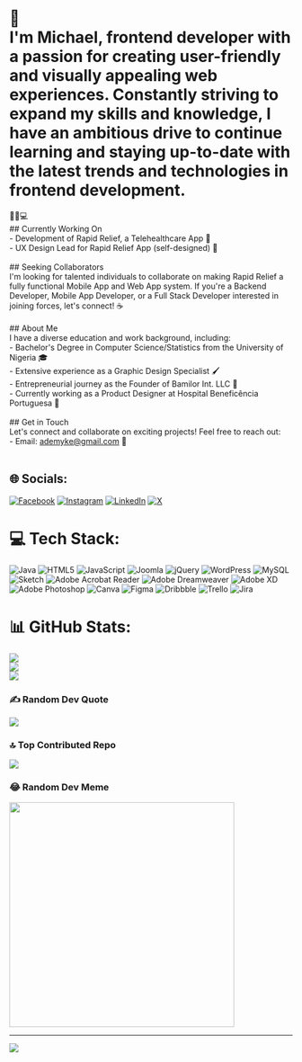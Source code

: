 # 👋<br>I'm Michael, frontend developer with a passion for creating user-friendly and visually appealing web experiences. Constantly striving to expand my skills and knowledge, I have an ambitious drive to continue learning and staying up-to-date with the latest trends and technologies in frontend development.
👨‍⚕️💻<br>## Currently Working On<br>- Development of Rapid Relief, a Telehealthcare App 
🚀<br>- UX Design Lead for Rapid Relief App (self-designed) 
🎨<br><br>## Seeking Collaborators<br>I'm looking for talented individuals to collaborate on making Rapid Relief a fully functional Mobile App and Web App system. If you're a Backend Developer, Mobile App Developer, or a Full Stack Developer interested in joining forces, let's connect! 
☕<br><br>## About Me<br>I have a diverse education and work background, including:<br>- Bachelor's Degree in Computer Science/Statistics from the University of Nigeria 
🎓<br>- Extensive experience as a Graphic Design Specialist 
🖌️<br>- Entrepreneurial journey as the Founder of Bamilor Int. LLC 
🚀<br>- Currently working as a Product Designer at Hospital Beneficência Portuguesa 
🏥<br><br>## Get in Touch<br>Let's connect and collaborate on exciting projects! Feel free to reach out:<br>- Email: ademyke@gmail.com 📧<br><br>

## 🌐 Socials:
[![Facebook](https://img.shields.io/badge/Facebook-%231877F2.svg?logo=Facebook&logoColor=white)](https://facebook.com//michaeltosinadesanwo) [![Instagram](https://img.shields.io/badge/Instagram-%23E4405F.svg?logo=Instagram&logoColor=white)](https://instagram.com//michaeltosinadesanwo) [![LinkedIn](https://img.shields.io/badge/LinkedIn-%230077B5.svg?logo=linkedin&logoColor=white)](https://linkedin.com/in//michaeltosinadesanwo) [![X](https://img.shields.io/badge/X-black.svg?logo=X&logoColor=white)](https://x.com//michaeltosinadesanwo) 

# 💻 Tech Stack:
![Java](https://img.shields.io/badge/java-%23ED8B00.svg?style=for-the-badge&logo=openjdk&logoColor=white) ![HTML5](https://img.shields.io/badge/html5-%23E34F26.svg?style=for-the-badge&logo=html5&logoColor=white) ![JavaScript](https://img.shields.io/badge/javascript-%23323330.svg?style=for-the-badge&logo=javascript&logoColor=%23F7DF1E) ![Joomla](https://img.shields.io/badge/joomla-%235091CD.svg?style=for-the-badge&logo=joomla&logoColor=white) ![jQuery](https://img.shields.io/badge/jquery-%230769AD.svg?style=for-the-badge&logo=jquery&logoColor=white) ![WordPress](https://img.shields.io/badge/WordPress-%23117AC9.svg?style=for-the-badge&logo=WordPress&logoColor=white) ![MySQL](https://img.shields.io/badge/mysql-%2300000f.svg?style=for-the-badge&logo=mysql&logoColor=white) ![Sketch](https://img.shields.io/badge/Sketch-FFB387?style=for-the-badge&logo=sketch&logoColor=black) ![Adobe Acrobat Reader](https://img.shields.io/badge/Adobe%20Acrobat%20Reader-EC1C24.svg?style=for-the-badge&logo=Adobe%20Acrobat%20Reader&logoColor=white) ![Adobe Dreamweaver](https://img.shields.io/badge/Adobe%20Dreamweaver-FF61F6.svg?style=for-the-badge&logo=Adobe%20Dreamweaver&logoColor=white) ![Adobe XD](https://img.shields.io/badge/Adobe%20XD-470137?style=for-the-badge&logo=Adobe%20XD&logoColor=#FF61F6) ![Adobe Photoshop](https://img.shields.io/badge/adobe%20photoshop-%2331A8FF.svg?style=for-the-badge&logo=adobe%20photoshop&logoColor=white) ![Canva](https://img.shields.io/badge/Canva-%2300C4CC.svg?style=for-the-badge&logo=Canva&logoColor=white) ![Figma](https://img.shields.io/badge/figma-%23F24E1E.svg?style=for-the-badge&logo=figma&logoColor=white) ![Dribbble](https://img.shields.io/badge/Dribbble-EA4C89?style=for-the-badge&logo=dribbble&logoColor=white) ![Trello](https://img.shields.io/badge/Trello-%23026AA7.svg?style=for-the-badge&logo=Trello&logoColor=white) ![Jira](https://img.shields.io/badge/jira-%230A0FFF.svg?style=for-the-badge&logo=jira&logoColor=white)

# 📊 GitHub Stats:
![](https://github-readme-stats.vercel.app/api?username=realademyke&theme=dark&hide_border=false&include_all_commits=false&count_private=false)<br/>
![](https://github-readme-streak-stats.herokuapp.com/?user=realademyke&theme=dark&hide_border=false)<br/>
![](https://github-readme-stats.vercel.app/api/top-langs/?username=realademyke&theme=dark&hide_border=false&include_all_commits=false&count_private=false&layout=compact)

### ✍️ Random Dev Quote
![](https://quotes-github-readme.vercel.app/api?type=horizontal&theme=radical)

### 🔝 Top Contributed Repo
![](https://github-contributor-stats.vercel.app/api?username=realademyke&limit=5&theme=dark&combine_all_yearly_contributions=true)

### 😂 Random Dev Meme
<img src='https://randommeme-five.vercel.app/' style="height: 400px;"/>

---
[![](https://visitcount.itsvg.in/api?id=realademyke&icon=0&color=0)](https://visitcount.itsvg.in)

<!-- Proudly created with GPRM ( https://gprm.itsvg.in ) -->
